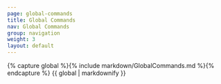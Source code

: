 ```yaml
---
page: global-commands
title: Global Commands
nav: Global Commands
group: navigation
weight: 3
layout: default
---
```


<div class="docs-section">
		{% capture global %}{% include markdown/GlobalCommands.md %}{% endcapture %}
		{{ global | markdownify }}
</div>
